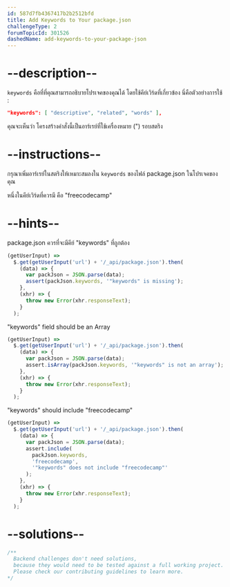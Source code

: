 ```yaml
---
id: 587d7fb4367417b2b2512bfd
title: Add Keywords to Your package.json
challengeType: 2
forumTopicId: 301526
dashedName: add-keywords-to-your-package-json
---
```


# --description--

`keywords` คือที่ที่คุณสามารถอธิบายโปรเจคของคุณได้ โดยใช้คีย์เวิร์ดที่เกี่ยวข้อง นี่คือตัวอย่างการใช้ :

```json
"keywords": [ "descriptive", "related", "words" ],
```

คุณจะเห็นว่า โครงสร้างคำสั่งนี้เป็นอาร์เรย์ที่ใช้เครื่องหมาย  (") รอบสตริง

# --instructions--

กรุณาเพิ่มอาร์เรย์ในสตริงให้เหมาะสมลงใน `keywords` ของไฟล์ package.json ในโปรเจคของคุณ

หนึ่งในคีย์เวิร์ดที่ควรมี คือ "freecodecamp"

# --hints--

package.json ควรที่จะมีคีย์ "keywords" ที่ถูกต้อง

```js
(getUserInput) =>
  $.get(getUserInput('url') + '/_api/package.json').then(
    (data) => {
      var packJson = JSON.parse(data);
      assert(packJson.keywords, '"keywords" is missing');
    },
    (xhr) => {
      throw new Error(xhr.responseText);
    }
  );
```

"keywords" field should be an Array

```js
(getUserInput) =>
  $.get(getUserInput('url') + '/_api/package.json').then(
    (data) => {
      var packJson = JSON.parse(data);
      assert.isArray(packJson.keywords, '"keywords" is not an array');
    },
    (xhr) => {
      throw new Error(xhr.responseText);
    }
  );
```

"keywords" should include "freecodecamp"

```js
(getUserInput) =>
  $.get(getUserInput('url') + '/_api/package.json').then(
    (data) => {
      var packJson = JSON.parse(data);
      assert.include(
        packJson.keywords,
        'freecodecamp',
        '"keywords" does not include "freecodecamp"'
      );
    },
    (xhr) => {
      throw new Error(xhr.responseText);
    }
  );
```

# --solutions--

```js
/**
  Backend challenges don't need solutions, 
  because they would need to be tested against a full working project. 
  Please check our contributing guidelines to learn more.
*/
```
